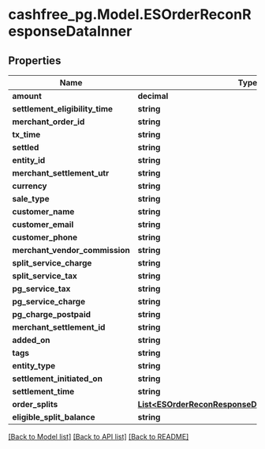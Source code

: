 # cashfree_pg.Model.ESOrderReconResponseDataInner

## Properties

Name | Type | Description | Notes
------------ | ------------- | ------------- | -------------
**amount** | **decimal** |  | [optional] 
**settlement_eligibility_time** | **string** |  | [optional] 
**merchant_order_id** | **string** |  | [optional] 
**tx_time** | **string** |  | [optional] 
**settled** | **string** |  | [optional] 
**entity_id** | **string** |  | [optional] 
**merchant_settlement_utr** | **string** |  | [optional] 
**currency** | **string** |  | [optional] 
**sale_type** | **string** |  | [optional] 
**customer_name** | **string** |  | [optional] 
**customer_email** | **string** |  | [optional] 
**customer_phone** | **string** |  | [optional] 
**merchant_vendor_commission** | **string** |  | [optional] 
**split_service_charge** | **string** |  | [optional] 
**split_service_tax** | **string** |  | [optional] 
**pg_service_tax** | **string** |  | [optional] 
**pg_service_charge** | **string** |  | [optional] 
**pg_charge_postpaid** | **string** |  | [optional] 
**merchant_settlement_id** | **string** |  | [optional] 
**added_on** | **string** |  | [optional] 
**tags** | **string** |  | [optional] 
**entity_type** | **string** |  | [optional] 
**settlement_initiated_on** | **string** |  | [optional] 
**settlement_time** | **string** |  | [optional] 
**order_splits** | [**List&lt;ESOrderReconResponseDataInnerOrderSplitsInner&gt;**](ESOrderReconResponseDataInnerOrderSplitsInner.md) |  | [optional] 
**eligible_split_balance** | **string** |  | [optional] 

[[Back to Model list]](../README.md#documentation-for-models) [[Back to API list]](../README.md#documentation-for-api-endpoints) [[Back to README]](../README.md)

